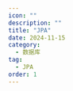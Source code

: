 ```yaml
---
icon: ""
description: ""
title: "JPA"
date: 2024-11-15
category:
  - 数据库
tag:
  - JPA
order: 1
---
```



